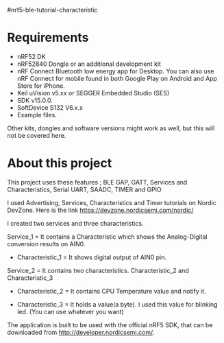 #nrf5-ble-tutorial-characteristic
 
# Requirements

* nRF52 DK
* nRF52840 Dongle or an additional development kit
* nRF Connect Bluetooth low energy app for Desktop. You can also use nRF Connect for mobile found in both Google Play on Android and App Store for iPhone.
* Keil uVision v5.xx or SEGGER Embedded Studio (SES)
* SDK v15.0.0.
* SoftDevice S132 V6.x.x
* Example files.

Other kits, dongles and software versions might work as well, but this will not be covered here.

# About this project
This project uses these features ; BLE GAP, GATT, Services and Characteristics, Serial UART, SAADC, TIMER and GPIO


I used Advertising, Services, Characteristics and Timer tutorials on Nordic DevZone. Here is the link https://devzone.nordicsemi.com/nordic/

I created two services and three characteristics.

Service_1 = It contains a Characteristic which shows the Analog-Digital conversion results on AIN0.

 * Characteristic_1 = It shows digital output of AIN0 pin.
 
Service_2 = It contains two characteristics. Characteristic_2 and Characteristic_3

 * Characteristic_2 = It contains CPU Temperature value and notify it.

 * Characteristic_3 = It holds a value(a byte). I used this value for blinking led. (You can use whatever you want)

The application is built to be used with the official nRF5 SDK, that can be downloaded from http://developer.nordicsemi.com/.
